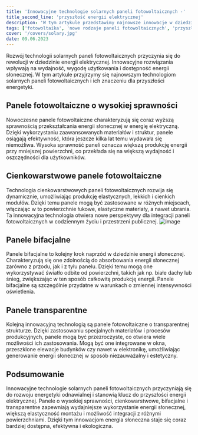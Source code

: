 ```yaml
---
title: 'Innowacyjne technologie solarnych paneli fotowoltaicznych -'
title_second_line: 'przyszłość energii elektrycznej'
description: 'W tym artykule przedstawimy najnowsze innowacje w dziedzinie solarnych paneli fotowoltaicznych oraz ich znaczenie dla przyszłości energii elektrycznej. Dowiedz się, jakie nowe technologie są rozwijane i jak wpływają na wydajność, wygodę użytkowania i dostępność energii słonecznej.'
tags: ['fotowoltaika', 'nowe rodzaje paneli fotowoltaicznych', 'przyszłość fotowoltaiki']
cover: '/covers/solary.jpg'
date: 09.06.2023
---
```


Rozwój technologii solarnych paneli fotowoltaicznych przyczynia się do rewolucji w dziedzinie energii elektrycznej. Innowacyjne rozwiązania wpływają na wydajność, wygodę użytkowania i dostępność energii słonecznej. W tym artykule przyjrzymy się najnowszym technologiom solarnych paneli fotowoltaicznych i ich znaczeniu dla przyszłości energetyki.

## Panele fotowoltaiczne o wysokiej sprawności

Nowoczesne panele fotowoltaiczne charakteryzują się coraz wyższą sprawnością przekształcania energii słonecznej w energię elektryczną. Dzięki wykorzystaniu zaawansowanych materiałów i struktur, panele osiągają efektywność, która jeszcze kilka lat temu wydawała się niemożliwa. Wysoka sprawność paneli oznacza większą produkcję energii przy mniejszej powierzchni, co przekłada się na większą wydajność i oszczędności dla użytkowników.

## Cienkowarstwowe panele fotowoltaiczne

Technologia cienkowarstwowych paneli fotowoltaicznych rozwija się dynamicznie, umożliwiając produkcję elastycznych, lekkich i cienkich modułów. Dzięki temu panele mogą być zastosowane w różnych miejscach, włączając w to powierzchnie łukowe, elastyczne materiały, a nawet ubrania. Ta innowacyjna technologia otwiera nowe perspektywy dla integracji paneli fotowoltaicznych w codziennym życiu i przestrzeni publicznej.
![image](/covers/solary.jpg)

## Panele bifacjalne

Panele bifacjalne to kolejny krok naprzód w dziedzinie energii słonecznej. Charakteryzują się one zdolnością do absorbowania energii słonecznej zarówno z przodu, jak i z tyłu panelu. Dzięki temu mogą one wykorzystywać światło odbite od powierzchni, takich jak np. białe dachy lub śnieg, zwiększając w ten sposób całkowitą produkcję energii. Panele bifacjalne są szczególnie przydatne w warunkach o zmiennej intensywności oświetlenia.

## Panele transparentne

Kolejną innowacyjną technologią są panele fotowoltaiczne o transparentnej strukturze. Dzięki zastosowaniu specjalnych materiałów i procesów produkcyjnych, panele mogą być przezroczyste, co otwiera wiele możliwości ich zastosowania. Mogą być one integrowane w okna, przeszklone elewacje budynków czy nawet w elektronikę, umożliwiając generowanie energii słonecznej w sposób niezauważalny i estetyczny.

## Podsumowanie

Innowacyjne technologie solarnych paneli fotowoltaicznych przyczyniają się do rozwoju energetyki odnawialnej i stanowią klucz do przyszłości energii elektrycznej. Panele o wysokiej sprawności, cienkowarstwowe, bifacjalne i transparentne zapewniają wydajniejsze wykorzystanie energii słonecznej, większą elastyczność montażu i możliwość integracji z różnymi powierzchniami. Dzięki tym innowacjom energia słoneczna staje się coraz bardziej dostępna, efektywna i ekologiczna.

